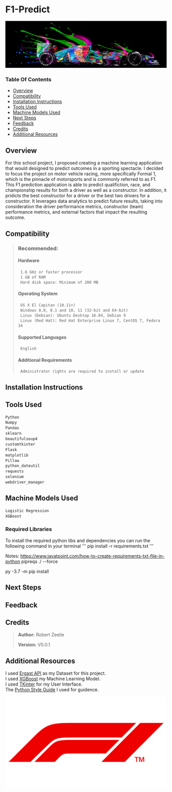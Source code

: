 # F1-Predict
![F1 Logo](/Assests/readme.webp.png)
### Table Of Contents
-   [Overview](#overview)
-   [Compatibility](#compatibility)
-   [Installation Instructions](#installation-instructions)
-   [Tools Used](#tools-used)
-   [Machine Models Used](#machine-models-used)
-   [Next Steps](#next-steps)
-   [Feedback](#feedback)
-   [Credits](#credits)
-   [Additional Resources](#additional-resources)

## Overview
For this school project, I proposed creating a machine learning application that would designed to predict outcomes in a sporting spectacle. I decided to focus the project on motor vehicle racing, more specifically Formal 1, which is the pinnacle of motorsports and is commonly referred to as F1. This F1 prediction application is able to predict qualifiction, race, and championship results for both a driver as well as a constructor. In addition, it pridicts the best constructor for a driver or the best two drivers for a constructor. It leverages data analytics to predict future results, taking into consideration the driver performance metrics, constructor (team) performance metrics, and external factors that impact the resulting outcome. 

## Compatibility
> ### Recommended:
> #### Hardware
>      1.6 GHz or faster processor
>      1 GB of RAM
>      Hard disk space: Minimum of 200 MB
> #### Operating System
>      OS X El Capitan (10.11+)
>      Windows 8.0, 8.1 and 10, 11 (32-bit and 64-bit)
>      Linux (Debian): Ubuntu Desktop 16.04, Debian 9
>      Linux (Red Hat): Red Hat Enterprise Linux 7, CentOS 7, Fedora 34
> #### Supported Languages
>      English
> #### Additional Requirements
>      Administrator rights are required to install or update



## Installation Instructions

## Tools Used
```python
Python 
Numpy 
Pandas 
sklearn 
beautifulsoup4 
customtkinter 
Flask 
matplotlib 
Pillow 
python_dateutil 
requests 
selenium 
webdriver_manager 
```

## Machine Models Used
```python
Logistic Regression
XGBoost
```

### Required Libraries
To install the required python libs and dependencies you can run the following command in your terminal
'''
pip install -r requirements.txt
'''

Notes: https://www.javatpoint.com/how-to-create-requirements-txt-file-in-python
pipreqs ./ --force

py -3.7 -m pip install

## Next Steps

## Feedback

## Credits
>**Author:**    Robert Zeelie
>
>**Version:**   V0.0.1

## Additional Resources
I used [Ergast API](https://ergast.com/mrd/) as my Dataset for this project. <br>
I used [XGBoost](https://xgboost.readthedocs.io/en/stable/index.html) my Machine Learning Model. <br>
I used [TKinter](https://docs.python.org/3/library/tkinter.html) for my User Interface.<br>
The [Python Style Guide](https://google.github.io/styleguide/pyguide.html) I used for guidence. <br>


![F1 Logo](/Assests/F1-logo.png)